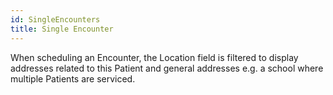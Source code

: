 ```yaml
---
id: SingleEncounters
title: Single Encounter
---
```

When scheduling an Encounter, the Location field is filtered to display addresses related to this Patient and general addresses e.g. a school where multiple Patients are serviced.